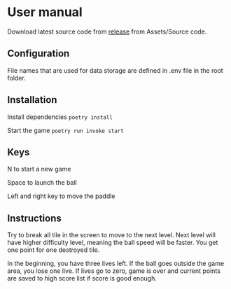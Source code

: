 # User manual

Download latest source code from [release](https://github.com/antonlep/ot-harjoitustyo/releases) from Assets/Source code.

## Configuration

File names that are used for data storage are defined in .env file in the root folder.

## Installation

Install dependencies `poetry install`

Start the game `poetry run invoke start`

## Keys

N to start a new game

Space to launch the ball

Left and right key to move the paddle

## Instructions

Try to break all tile in the screen to move to the next level. Next level will have higher difficulty level, meaning the ball speed will be faster. You get one point for one destroyed tile.

In the beginning, you have three lives left. If the ball goes outside the game area, you lose one live. If lives go to zero, game is over and current points are saved to high score list if score is good enough.
